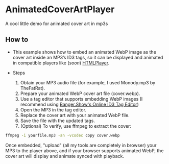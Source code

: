  # AnimatedCoverArtPlayer
A cool little demo for animated cover art in mp3s

## How to
- This example shows how to embed an animated WebP image as the cover art inside an MP3’s ID3 tags, so it can be displayed and animated in compatible players like (*soon*) [HTMLPlayer](https://github.com/HTMLToolkit/HTMLPlayer).

- Steps
    1. Obtain your MP3 audio file (for example, I used Monody.mp3 by TheFatRat).
    2. Prepare your animated WebP cover art file (cover.webp).
    3. Use a tag editor that supports embedding WebP images (I recommend using [Banger.Show's Online ID3 Tag Editor](https://banger.show/tools/mp3-tag-editor))
    4. Open the MP3 in the tag editor.
    5. Replace the cover art with your animated WebP file.
    6. Save the file with the updated tags.
    7. (Optional) To verify, use ffmpeg to extract the cover:
```bash 
ffmpeg -i yourfile.mp3 -an -vcodec copy cover.webp
```

Once embedded, "upload" (all my tools are completely in browser) your MP3 to the player above, and if your browser supports animated WebP, the cover art will display and animate synced with playback.